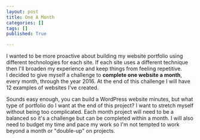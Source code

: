 ```yaml
---
layout: post
title: One A Month
categories: []
tags: []
published: True

---
```


I wanted to be more proactive about building my website portfolio using different technologies for each site. If each site uses a different technique then I'll broaden my experience and keep things from feeling repetitive.  
I decided to give myself a challenge to __complete one website a month__, every month, through the year 2016. At the end of this challenge I will have 12 examples of websites I've created. 

Sounds easy enough, you can build a WordPress website minutes, but what type of portfolio do I want at the end of this project? I want to stretch myself without being too complicated. Each month project will need to be a balanced so it's a challenge but can be completed within a month. I will also need to budget my time and pace my work so I'm not tempted to work beyond a month or "double-up" on projects.  

